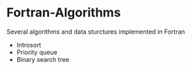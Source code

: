 # Fortran-Algorithms

Several algorithms and data sturctures implemented in Fortran

* Introsort
* Priority queue
* Binary search tree